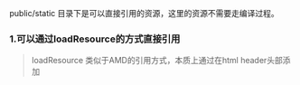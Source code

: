 public/static 目录下是可以直接引用的资源，这里的资源不需要走编译过程。

### 1.可以通过loadResource的方式直接引用
> loadResource 类似于AMD的引用方式，本质上通过在html header头部添加<script> / <style> 标签来实现。

```javascript
  public/static
    |--thirdparty //可以按需加载的第三方依赖
    |-- //项目的核心依赖
    |-- vue
```

